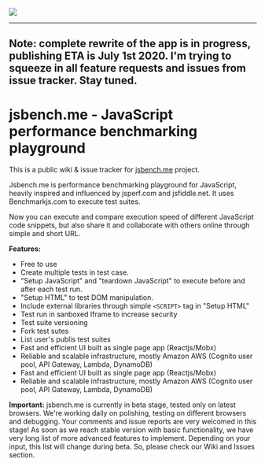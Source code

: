 ![](https://github.com/psiho/jsbench-me/blob/master/images/jsbenchme-logo-100.png)

--------
Note: complete rewrite of the app is in progress, publishing ETA is July 1st 2020. I'm trying to squeeze in all feature requests and issues from issue tracker. Stay tuned.
--------

# jsbench.me - JavaScript performance benchmarking playground

This is a public wiki & issue tracker for [jsbench.me](https://jsbench.me) project.

Jsbench.me is performance benchmarking playground for JavaScript, heavily inspired and influenced by jsperf.com and jsfiddle.net. It uses Benchmarkjs.com to execute test suites.

Now you can execute and compare  execution speed of different JavaScript code snippets, but also share it and collaborate with others online through simple and short URL.

**Features:**

* Free to use
* Create multiple tests in test case.
* "Setup JavaScript" and "teardown JavaScript" to execute before and after each test run.
* "Setup HTML" to test DOM manipulation.
* Include external libraries through simple `<SCRIPT>` tag in "Setup HTML"
* Test run in sanboxed Iframe to increase security
* Test suite versioning
* Fork test sutes
* List user's publis test suites
* Fast and efficient UI built as single page app (Reactjs/Mobx)
* Reliable and scalable infrastructure, mostly Amazon AWS (Cognito user pool, API Gateway, Lambda, DynamoDB)
* Fast and efficient UI built as single page app (Reactjs/Mobx)
* Reliable and scalable infrastructure, mostly Amazon AWS (Cognito user pool, API Gateway, Lambda, DynamoDB)

**Important:**
jsbench.me is currently in beta stage, tested only on latest browsers. We're working daily on polishing, testing on different browsers and debugging. Your comments and issue reports are very welcomed in this stage!
As soon as we reach stable version with basic functionality, we have very long list of more advanced  features to implement. Depending on your input, this list will change during beta. So, please check our Wiki and Issues section.
